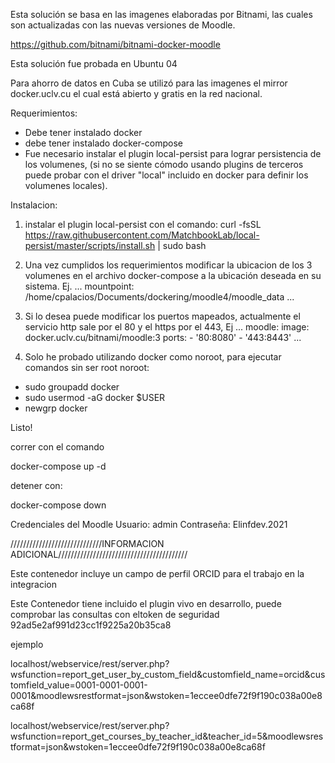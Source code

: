 Esta solución se basa en las imagenes elaboradas por Bitnami, las cuales son actualizadas con las nuevas versiones de Moodle.

https://github.com/bitnami/bitnami-docker-moodle

Esta solución fue probada en Ubuntu 04

Para ahorro de datos en Cuba se utilizó para las imagenes el mirror docker.uclv.cu el cual está abierto y gratis en la red nacional.

Requerimientos:
- Debe tener instalado docker
- debe tener instalado docker-compose
- Fue necesario instalar el plugin local-persist para lograr persistencia de los volumenes, (si no se siente cómodo usando plugins de terceros puede probar con el driver "local" incluido en docker para definir los volumenes locales). 

Instalacion:

1. instalar el plugin local-persist con el comando:
curl -fsSL https://raw.githubusercontent.com/MatchbookLab/local-persist/master/scripts/install.sh | sudo bash


2. Una vez cumplidos los requerimientos modificar la ubicacion de los 3 volumenes en el archivo docker-compose a la ubicación deseada en su sistema.
	Ej.
	...
	   mountpoint: /home/cpalacios/Documents/dockering/moodle4/moodle_data
	...
3. Si lo desea puede modificar los puertos mapeados, actualmente el servicio http sale por el 80 y el https por el 443,
	Ej
	...
	  moodle:
	    image: docker.uclv.cu/bitnami/moodle:3
	    ports:
	      - '80:8080'
	      - '443:8443'
	...

4. Solo he probado utilizando docker como noroot, para ejecutar comandos sin ser root noroot:
 - sudo groupadd docker
 - sudo usermod -aG docker $USER
 - newgrp docker 

Listo!

correr con el comando

docker-compose up -d

detener con:

docker-compose down

Credenciales del Moodle
Usuario: admin
Contraseña: Elinfdev.2021

/////////////////////////////INFORMACION ADICIONAL/////////////////////////////////////////

Este contenedor incluye un campo de perfil ORCID para el trabajo en la integracion

Este Contenedor tiene incluido el plugin vivo en desarrollo, puede comprobar las consultas con eltoken de seguridad
92ad5e2af991d23cc1f9225a20b35ca8

ejemplo

localhost/webservice/rest/server.php?wsfunction=report_get_user_by_custom_field&customfield_name=orcid&customfield_value=0001-0001-0001-0001&moodlewsrestformat=json&wstoken=1eccee0dfe72f9f190c038a00e8ca68f

localhost/webservice/rest/server.php?wsfunction=report_get_courses_by_teacher_id&teacher_id=5&moodlewsrestformat=json&wstoken=1eccee0dfe72f9f190c038a00e8ca68f






